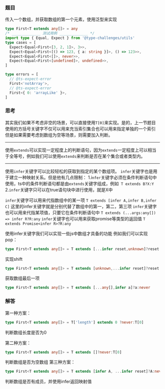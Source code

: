 ### 题目
传入一个数组，并获取数组的第一个元素，使用泛型来实现
```ts
type First<T extends any[]> = any
/* _____________ 测试用例 _____________ */
import type { Equal, Expect } from '@type-challenges/utils'
type cases = [
  Expect<Equal<First<[3, 2, 1]>, 3>>,
  Expect<Equal<First<[() => 123, { a: string }]>, () => 123>>,
  Expect<Equal<First<[]>, never>>,
  Expect<Equal<First<[undefined]>, undefined>>,
]

type errors = [
  // @ts-expect-error
  First<'notArray'>,
  // @ts-expect-error
  First<{ 0: 'arrayLike' }>,
]
```

### 思考
其实我们如果不考虑非空的场景，可以直接使用`T[0]`来实现。是的，上一节题目使用的方括号关键字不仅可以用来充当索引集合也可以用来指定单独的一个索引
但是如果需要考虑到数组为空等场景，则需要加入判断。

----
使用`extends`可以实现一定程度上的判断语句，因为`extends`一定程度上可以相当于全等号，例如我们可以使用`extends`来判断是否在某个集合或者类型内。

----
使用`infer`关键字可以比较轻松的获取到指定的某个数组项。
`infer`关键字也是用于建立一种映射关系。但是他有几点限制：
1.i`nfer`关键字必须在条件判断语句中使用，ts中的条件判断语句都是由`extends`关键字组成，例如` T extends B?X:Y`
2.`infer`关键字只可以在true语句块中进行使用，就是X中

`infer`关键字可以用来代指数组中的某一项
	`T extends [infer A,infer B,infer C]`
	这里的infer关键字就是分别代替了数组中的第一，第二，第三项
`infer`关键字也可以用来代指某项值，只要它在条件判断语句中
	`T extends (...args:any[]) => infer R?R:any`
`infer`关键字也可以用来获取promise等类型的返回值
	`T extends Promise<infer R>?R:any`

使用infer关键字我们可以实现一些js中数组才具备的功能
例如我们可以实现pop：
```ts
type First<T extends any[]> = T extends [...infer reset,unknown]?reset:never
```
实现shift
``` ts
type First<T extends any[]> = T extends [unknown,...infer reset]?reset:never
```
获取数组最后一项
``` ts
type First<T extends any[]> = T extends [...any[],infer a]?a:never
```
### 解答
第一种方案：
``` ts
type First<T extends any[]> = T['length'] extends 0 ?never:T[0] 
```
判断数组长度是否为0

第二种方案：
```ts
type First<T extends any[]> = T extends []?never:T[0]
```
判断数组是否为空数组
第三种方案：
```ts
type First<T extends any[]> = T extends [infer A, ...infer reset]?A:never
```
判断数组是否有成员，并使用infer返回映射值
